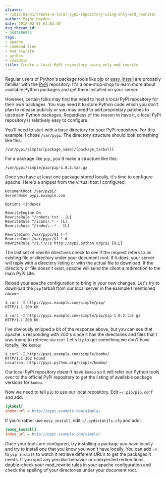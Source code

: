 ```yaml
---
aliases:
- /2012/01/31/create-a-local-pypi-repository-using-only-mod_rewrite/
author: Major Hayden
date: 2012-02-01 04:02:49
dsq_thread_id:
- 3642806824
tags:
- apache
- command line
- mod_rewrite
- python
- sysadmin
title: Create a local PyPi repository using only mod_rewrite
---
```


Regular users of Python's package tools like [pip][1] or [easy_install][2] are probably familiar with the [PyPi][3] repository. It's a one-stop-shop to learn more about available Python packages and get them installed on your server.

However, certain folks may find the need to host a local PyPi repository for their own packages. You may need it to store Python code which you don't plan to release publicly or you may need to add proprietary patches to upstream Python packages. Regardless of the reason to have it, a local PyPi repository is relatively easy to configure.

You'll need to start with a base directory for your PyPi repository. For this example, I chose `/var/pypi`. The directory structure should look something like this:

```
/var/pypi/simple/[package_name]/[package_tarball]
```

For a package like `pip`, you'd make a structure like this:

```
/var/pypi/simple/pip/pip-1.0.2.tar.gz
```

Once you have at least one package stored locally, it's time to configure apache. Here's a snippet from the virtual host I configured:

```
DocumentRoot /var/pypi/
ServerName pypi.example.com

Options +Indexes

RewriteEngine On
RewriteRule ^/robots.txt - [L]
RewriteRule ^/icons/.* - [L]
RewriteRule ^/index\..* - [L]

RewriteCond /var/pypi/$1 !-f
RewriteCond /var/pypi/$1 !-d
RewriteRule ^/(.*)/?$ http://pypi.python.org/$1 [R,L]
```

The last set of rewrite directives check to see if the request refers to an existing file or directory under your document root. If it does, your server will reply with a directory listing or with the actual file to download. If the directory or file doesn't exist, apache will send the client a redirection to the main PyPi site.

Reload your apache configuration to bring in your new changes. Let's try to download the `pip` tarball from our local server in the example I mentioned above:

```
$ curl -I http://pypi.example.com/simple/pip/
HTTP/1.1 200 OK

$ curl -I http://pypi.example.com/simple/pip/pip-1.0.2.tar.gz
HTTP/1.1 200 OK
```

I've obviously snipped a bit of the response above, but you can see that apache is responding with 200's since it has the directories and files that I was trying to retrieve via curl. Let's try to get something we don't have locally, like `kombu`:

```
$ curl -I http://pypi.example.com/simple/kombu/
HTTP/1.1 302 Found
Location: http://pypi.python.org/simple/kombu/
```

Our local PyPi repository doesn't have `kombu` so it will refer our Python tools over to the official PyPi repository to get the listing of available package versions for `kombu`.

Now we need to tell `pip` to use our local repository. Edit `~/.pip/pip.conf` and add:

```ini
[global]
index-url = http://pypi.example.com/simple/
```

If you'd rather use `easy_install`, edit `~/.pydistutils.cfg` and add:

```ini
[easy_install]
index_url = http://pypi.example.com/simple/
```

Once your tools are configured, try installing a package you have locally and try to install one that you know you won't have locally. You can add `-v` to `pip install` to watch it retrieve different URL's to get the packages it needs. If you spot any peculiar behavior or unexpected redirections, double-check your mod_rewrite rules in your apache configuration and check the spelling of your directories under your document root.

 [1]: http://pypi.python.org/pypi/pip
 [2]: http://pypi.python.org/pypi/setuptools
 [3]: http://pypi.python.org/pypi